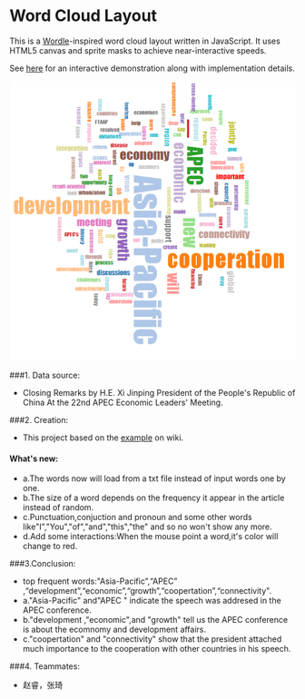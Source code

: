 # Word Cloud Layout

This is a [Wordle](http://www.wordle.net/)-inspired word cloud layout written
in JavaScript. It uses HTML5 canvas and sprite masks to achieve
near-interactive speeds.

See [here](http://www.jasondavies.com/wordcloud/) for an interactive
demonstration along with implementation details.

![Figure 1](3_1.png)

###1. Data source: 
+ Closing Remarks by H.E. Xi Jinping President of the People's Republic of China At the 22nd APEC Economic Leaders' Meeting.

###2. Creation:
+ This project based on the [example](https://github.com/jasondavies/d3-cloud) on wiki.

#### What's new:
+ a.The words now will load from a txt file instead of input words one by one.
+ b.The size of a word depends on the frequency it appear in the article instead of random.
+ c.Punctuation,conjuction and pronoun and some other words like"I","You","of","and","this","the" and so no won't show any more.
+ d.Add some interactions:When the mouse point a word,it's color will change to red.


###3.Conclusion:
+ top  frequent words:"Asia-Pacific”,“APEC” ,“development”,“economic”,“growth”,“coopertation”,“connectivity".
+ a."Asia-Pacific" and"APEC " indicate the speech was addresed in the APEC conference.
+ b."development ,"economic",and "growth" tell us the APEC conference is about the ecomnomy and development affairs.
+ c."coopertation" and "connectivity" show that the president attached much importance to the cooperation with other countries in his speech.


###4. Teammates:
+ 赵睿，张琦
